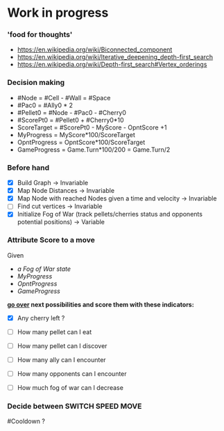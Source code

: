 # Work in progress

### 'food for thoughts'
* https://en.wikipedia.org/wiki/Biconnected_component
* https://en.wikipedia.org/wiki/Iterative_deepening_depth-first_search
* https://en.wikipedia.org/wiki/Depth-first_search#Vertex_orderings

### Decision making

- #Node = #Cell - #Wall = #Space
- #Pac0 = #Ally0 * 2
- #Pellet0 = #Node - #Pac0 - #Cherry0
- #ScorePt0 = #Pellet0 + #Cherry0*10
- ScoreTarget = #ScorePt0 - MyScore - OpntScore +1
- MyProgress = MyScore*100/ScoreTarget
- OpntProgress = OpntScore*100/ScoreTarget
- GameProgress = Game.Turn*100/200 = Game.Turn/2

### Before hand

- [x] Build Graph -> Invariable  
- [x] Map Node Distances -> Invariable  
- [x] Map Node with reached Nodes given a time and velocity -> Invariable  
- [ ] Find cut vertices -> Invariable  
- [x] Initialize Fog of War (track pellets/cherries status and opponents potential positions) -> Variable  

### Attribute Score to a move
Given  
- _a Fog of War state_
- _MyProgress_
- _OpntProgress_
- _GameProgress_

**[go over](https://en.wikipedia.org/wiki/Iterative_deepening_depth-first_search) next possibilities and score them with these indicators:**
- [x] Any cherry left ?  
- [ ] How many pellet can I eat  
- [ ] How many pellet can I discover  
- [ ] How many ally can I encounter  
- [ ] How many opponents can I encounter  
- [ ] How much fog of war can I decrease  


### Decide between SWITCH SPEED MOVE
#Cooldown ?
